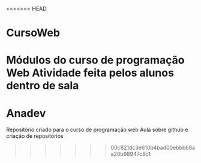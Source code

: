 <<<<<<< HEAD
# CursoWeb
Módulos do curso de programação Web
Atividade feita pelos alunos dentro de sala
=======
# Anadev
Repositório criado para o curso de programação web
Aula sobre github e criação de repositórios
>>>>>>> 00c821dc3e610b4bad00ebbb68aa20b98947c8c1

